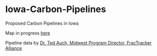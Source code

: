 # Iowa-Carbon-Pipelines
Proposed Carbon Pipelines in Iowa

Map in progress [here](https://jebowe3.github.io/Iowa-Carbon-Pipelines/)

Pipeline data by [Dr. Ted Auch, Midwest Program Director, FracTracker Alliance](https://www.fractracker.org/author/ted-auch/)
